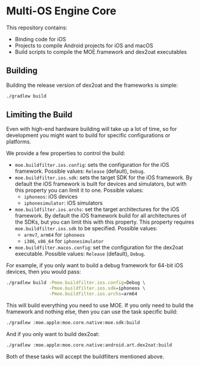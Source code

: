 # Multi-OS Engine Core

This repository contains:

- Binding code for iOS
- Projects to compile Android projects for iOS and macOS
- Build scripts to compile the MOE.framework and dex2oat executables

## Building

Building the release version of dex2oat and the frameworks is simple:

```sh
./gradlew build
```

## Limiting the Build

Even with high-end hardware building will take up a lot of time, so for development you might want to build for specific configurations or platforms.

We provide a few properties to control the build:

- `moe.buildfilter.ios.config`: sets the configuration for the iOS framework. Possible values: `Release` (default), `Debug`.
- `moe.buildfilter.ios.sdk`: sets the target SDK for the iOS framework. By default the iOS framework is built for devices and simulators, but with this property you can limit it to one. Possible values:
  - `iphoneos`: iOS devices
  - `iphonesimulator`: iOS simulators
- `moe.buildfilter.ios.archs`: set the target architectures for the iOS framework. By default the iOS framework build for all architectures of the SDKs, but you can limit this with this property. This property requires `moe.buildfilter.ios.sdk` to be specified. Possible values:
  - `armv7`, `arm64` for `iphoneos`
  - `i386`, `x86_64` for `iphonesimulator`
- `moe.buildfilter.macos.config`: set the configuration for the dex2oat executable. Possible values: `Release` (default), `Debug`.

For example, if you only want to build a debug framework for 64-bit iOS devices, then you would pass:

```sh
./gradlew build -Pmoe.buildfilter.ios.config=Debug \
                -Pmoe.buildfilter.ios.sdk=iphoneos \
                -Pmoe.buildfilter.ios.archs=arm64
```

This will build everything you need to use MOE. If you only need to build the framework and nothing else, then you can use the task specific build:

```sh
./gradlew :moe.apple:moe.core.native:moe.sdk:build
```

And if you only want to build dex2oat:

```sh
./gradlew :moe.apple:moe.core.native:android.art.dex2oat:build
```

Both of these tasks will accept the buildfilters mentioned above.
